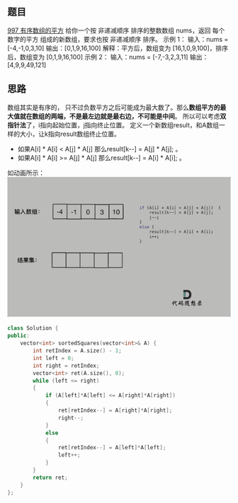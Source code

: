 ## 题目
[997 有序数组的平方](https://leetcode-cn.com/problems/squares-of-a-sorted-array/)
给你一个按 非递减顺序 排序的整数数组 nums，返回 每个数字的平方 组成的新数组，要求也按 非递减顺序 排序。
示例 1： 输入：nums = [-4,-1,0,3,10] 输出：[0,1,9,16,100] 解释：平方后，数组变为 [16,1,0,9,100]，排序后，数组变为 [0,1,9,16,100]
示例 2： 输入：nums = [-7,-3,2,3,11] 输出：[4,9,9,49,121]

## 思路
数组其实是有序的， 只不过负数平方之后可能成为最大数了。那么**数组平方的最大值就在数组的两端，不是最左边就是最右边，不可能是中间**。
所以可以考虑**双指针法**了，i指向起始位置，j指向终止位置。
定义一个新数组result，和A数组一样的大小，让k指向result数组终止位置。

- 如果A[i] * A[i] < A[j] * A[j] 那么result[k--] = A[j] * A[j]; 。
- 如果A[i] * A[i] >= A[j] * A[j] 那么result[k--] = A[i] * A[i]; 。

如动画所示：
![](leetcode997.assets/1644988580511-00b3ff20-48d4-42cf-a370-c9fa5f39d282.gif)
```cpp
class Solution {
public:
    vector<int> sortedSquares(vector<int>& A) {
        int retIndex = A.size() - 1;
        int left = 0;
        int right = retIndex;
        vector<int> ret(A.size(), 0);
        while (left <= right)
        {
            if (A[left]*A[left] <= A[right]*A[right])
            {
                ret[retIndex--] = A[right]*A[right];
                right--;
            }
            else
            {
                ret[retIndex--] = A[left]*A[left];
                left++;
            }
        }
        return ret;
    }
};
```
